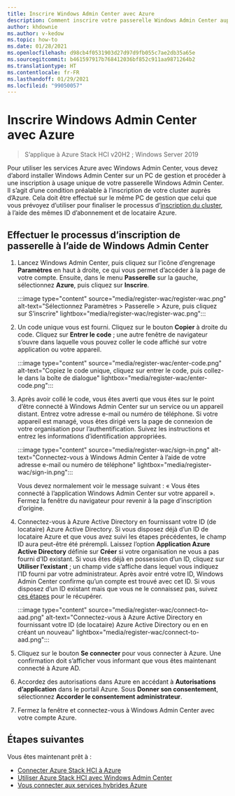 ```yaml
---
title: Inscrire Windows Admin Center avec Azure
description: Comment inscrire votre passerelle Windows Admin Center auprès d’Azure.
author: khdownie
ms.author: v-kedow
ms.topic: how-to
ms.date: 01/28/2021
ms.openlocfilehash: d98cb4f0531903d27d97d9fb055c7ae2db35a65e
ms.sourcegitcommit: b461597917b768412036bf852c911aa9871264b2
ms.translationtype: HT
ms.contentlocale: fr-FR
ms.lasthandoff: 01/29/2021
ms.locfileid: "99050057"
---
```

# <a name="register-windows-admin-center-with-azure"></a>Inscrire Windows Admin Center avec Azure

> S’applique à Azure Stack HCI v20H2 ; Windows Server 2019

Pour utiliser les services Azure avec Windows Admin Center, vous devez d’abord installer Windows Admin Center sur un PC de gestion et procéder à une inscription à usage unique de votre passerelle Windows Admin Center. Il s’agit d’une condition préalable à l’inscription de votre cluster auprès d’Azure. Cela doit être effectué sur le même PC de gestion que celui que vous prévoyez d’utiliser pour finaliser le processus d’[inscription du cluster](../deploy/register-with-azure.md), à l’aide des mêmes ID d’abonnement et de locataire Azure.

## <a name="complete-the-gateway-registration-process-using-windows-admin-center"></a>Effectuer le processus d’inscription de passerelle à l’aide de Windows Admin Center

1. Lancez Windows Admin Center, puis cliquez sur l’icône d’engrenage **Paramètres** en haut à droite, ce qui vous permet d’accéder à la page de votre compte. Ensuite, dans le menu **Passerelle** sur la gauche, sélectionnez **Azure**, puis cliquez sur **Inscrire**.

   :::image type="content" source="media/register-wac/register-wac.png" alt-text="Sélectionnez Paramètres > Passerelle > Azure, puis cliquez sur S’inscrire" lightbox="media/register-wac/register-wac.png":::

2. Un code unique vous est fourni. Cliquez sur le bouton **Copier** à droite du code. Cliquez sur **Entrer le code** ; une autre fenêtre de navigateur s’ouvre dans laquelle vous pouvez coller le code affiché sur votre application ou votre appareil.

   :::image type="content" source="media/register-wac/enter-code.png" alt-text="Copiez le code unique, cliquez sur entrer le code, puis collez-le dans la boîte de dialogue" lightbox="media/register-wac/enter-code.png":::

3. Après avoir collé le code, vous êtes averti que vous êtes sur le point d’être connecté à Windows Admin Center sur un service ou un appareil distant. Entrez votre adresse e-mail ou numéro de téléphone. Si votre appareil est managé, vous êtes dirigé vers la page de connexion de votre organisation pour l’authentification. Suivez les instructions et entrez les informations d’identification appropriées.

   :::image type="content" source="media/register-wac/sign-in.png" alt-text="Connectez-vous à Windows Admin Center à l’aide de votre adresse e-mail ou numéro de téléphone" lightbox="media/register-wac/sign-in.png":::

   Vous devez normalement voir le message suivant : « Vous êtes connecté à l’application Windows Admin Center sur votre appareil ». Fermez la fenêtre du navigateur pour revenir à la page d’inscription d’origine.

4. Connectez-vous à Azure Active Directory en fournissant votre ID (de locataire) Azure Active Directory. Si vous disposez déjà d’un ID de locataire Azure et que vous avez suivi les étapes précédentes, le champ ID aura peut-être été prérempli. Laissez l’option **Application Azure Active Directory** définie sur **Créer** si votre organisation ne vous a pas fourni d’ID existant. Si vous êtes déjà en possession d’un ID, cliquez sur **Utiliser l’existant** ; un champ vide s’affiche dans lequel vous indiquez l’ID fourni par votre administrateur. Après avoir entré votre ID, Windows Admin Center confirme qu’un compte est trouvé avec cet ID. Si vous disposez d’un ID existant mais que vous ne le connaissez pas, suivez [ces étapes](/azure/active-directory/develop/howto-create-service-principal-portal#get-values-for-signing-in) pour le récupérer.

   :::image type="content" source="media/register-wac/connect-to-aad.png" alt-text="Connectez-vous à Azure Active Directory en fournissant votre ID (de locataire) Azure Active Directory ou en en créant un nouveau" lightbox="media/register-wac/connect-to-aad.png":::

5. Cliquez sur le bouton **Se connecter** pour vous connecter à Azure. Une confirmation doit s’afficher vous informant que vous êtes maintenant connecté à Azure AD.

6. Accordez des autorisations dans Azure en accédant à **Autorisations d’application** dans le portail Azure. Sous **Donner son consentement**, sélectionnez **Accorder le consentement administrateur**.

7. Fermez la fenêtre et connectez-vous à Windows Admin Center avec votre compte Azure.

## <a name="next-steps"></a>Étapes suivantes

Vous êtes maintenant prêt à :

- [Connecter Azure Stack HCI à Azure](../deploy/register-with-azure.md)
- [Utiliser Azure Stack HCI avec Windows Admin Center](../get-started.md)
- [Vous connecter aux services hybrides Azure](/windows-server/manage/windows-admin-center/azure/)